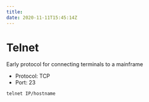 ```yaml
---
title: 
date: 2020-11-11T15:45:14Z
---
```


# Telnet

Early protocol for connecting terminals to a mainframe

-   Protocol: TCP
-   Port: 23

`telnet IP/hostname`

